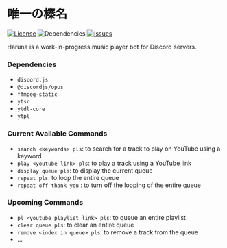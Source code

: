 # 唯一の榛名
[![License](https://img.shields.io/github/license/hourai39/One-True-Haruna?style=flat-square)](https://opensource.org/licenses/BSD-3-Clause)
![Dependencies](https://img.shields.io/librariesio/github/hourai39/One-True-Haruna?style=flat-square)
[![Issues](https://img.shields.io/github/issues/hausen-wu-23/One-True-Haruna?style=flat-square)](https://github.com/hourai39/One-True-Haruna/issues)

Haruna is a work-in-progress music player bot for Discord servers.
### Dependencies
- `discord.js`
- `@discordjs/opus`
- `ffmpeg-static`
- `ytsr`
- `ytdl-core`
- `ytpl`

### Current Available Commands
- `search <keywords> pls`: to search for a track to play on YouTube using a keyword
- `play <youtube link> pls`: to play a track using a YouTube link
- `display queue pls`: to display the current queue
- `repeat pls`: to loop the entire queue
- `repeat off thank you` : to turn off the looping of the entire queue

### Upcoming Commands
- `pl <youtube playlist link> pls`: to queue an entire playlist
- `clear queue pls`: to clear an entire queue
- `remove <index in queue> pls`: to remove a track from the queue
- ...
